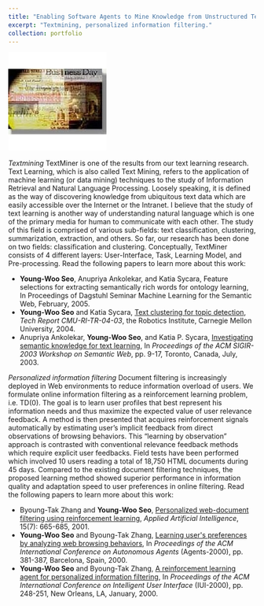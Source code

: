 ```yaml
---
title: "Enabling Software Agents to Mine Knowledge from Unstructured Texts"
excerpt: "Textmining, personalized information filtering."
collection: portfolio
---
```


<img src="/images/text-miner.jpg"/>

*Textmining* TextMiner is one of the results from our text learning research. Text Learning, which is also called Text Mining, refers to the application of machine learning (or data mining) techniques to the study of Information Retrieval and Natural Language Processing. Loosely speaking, it is defined as the way of discovering knowledge from ubiquitous text data which are easily accessible over the Internet or the Intranet. I believe that the study of text learning is another way of understanding natural language which is one of the primary media for human to communicate with each other. The study of this field is comprised of various sub-fields: text classification, clustering, summarization, extraction, and others. So far, our research has been done on two fields: classification and clustering. Conceptually, TextMiner consists of 4 different layers: User-Interface, Task, Learning Model, and Pre-processing. Read the following papers to learn more about this work:
* **Young-Woo Seo**, Anupriya Ankolekar, and Katia Sycara, Feature selections for extracting semantically rich words for ontology learning, In Proceedings of Dagstuhl Seminar Machine Learning for the Semantic Web, February, 2005.
* **Young-Woo Seo** and Katia Sycara, [Text clustering for topic detection](https://www.ri.cmu.edu/publications/text-clustering-for-topic-detection/), *Tech Report CMU-RI-TR-04-03*, the Robotics Institute, Carnegie Mellon University, 2004.
* Anupriya Ankolekar, **Young-Woo Seo**, and Katia P. Sycara, [Investigating semantic knowledge for text learning](https://www.ri.cmu.edu/publications/investigating-semantic-knowledge-for-text-learning/), In *Proceedings of the ACM SIGIR-2003 Workshop on Semantic Web*, pp. 9-17, Toronto, Canada, July, 2003.

*Personalized information filtering* Document filtering is increasingly deployed in Web environments to reduce information overload
of users. We formulate online information filtering as a reinforcement learning problem, i.e.
TD(0). The goal is to learn user profiles that best represent his information needs and thus maximize
the expected value of user relevance feedback. A method is then presented that acquires reinforcement
signals automatically by estimating user’s implicit feedback from direct observations of browsing
behaviors. This “learning by observation” approach is contrasted with conventional relevance feedback
methods which require explicit user feedbacks. Field tests have been performed which involved
10 users reading a total of 18,750 HTML documents during 45 days. Compared to the existing document
filtering techniques, the proposed learning method showed superior performance in information
quality and adaptation speed to user preferences in online filtering. Read the following papers to learn more about this work:

* Byoung-Tak Zhang and **Young-Woo Seo**, [Personalized web-document filtering using reinforcement learning](https://www.ri.cmu.edu/publications/personalized-web-document-filtering-using-reinforcement-learning/), *Applied Artificial Intelligence*, 15(7): 665-685, 2001.
* **Young-Woo Seo** and Byoung-Tak Zhang, [Learning user's preferences by analyzing web browsing behaviors](https://dl.acm.org/citation.cfm?id=337546), In *Proceedings of the ACM International Conference on Autonomous Agents* (Agents-2000), pp. 381-387, Barcelona, Spain, 2000.
* **Young-Woo Seo** and Byoung-Tak Zhang, [A reinforcement learning agent for personalized information filtering](https://dl.acm.org/citation.cfm?doid=325737.325859), In *Proceedings of the ACM International Conference on Intelligent User Interface* (IUI-2000), pp. 248-251, New Orleans, LA, January, 2000.

